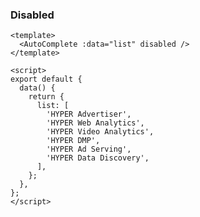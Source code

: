 ### Disabled

<!--start-code-->

```vue
<template>
  <AutoComplete :data="list" disabled />
</template>

<script>
export default {
  data() {
    return {
      list: [
        'HYPER Advertiser',
        'HYPER Web Analytics',
        'HYPER Video Analytics',
        'HYPER DMP',
        'HYPER Ad Serving',
        'HYPER Data Discovery',
      ],
    };
  },
};
</script>
```

<!--end-code-->
